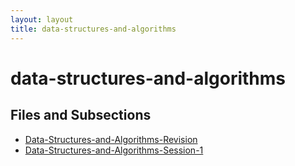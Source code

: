 ```yaml
---
layout: layout
title: data-structures-and-algorithms
---
```


# data-structures-and-algorithms

## Files and Subsections

- [Data-Structures-and-Algorithms-Revision](./data-structures-and-algorithms\Data-Structures-and-Algorithms-Revision.html)
- [Data-Structures-and-Algorithms-Session-1](./data-structures-and-algorithms\Data-Structures-and-Algorithms-Session-1.html)
